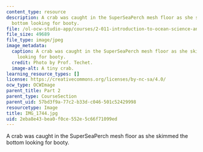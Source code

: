 ```yaml
---
content_type: resource
description: A crab was caught in the SuperSeaPerch mesh floor as she skimmed the
  bottom looking for booty.
file: /ol-ocw-studio-app/courses/2-011-introduction-to-ocean-science-and-engineering-spring-2006/2eba8e43bea0f0ce552e5c66f71099ed_IMG_1744.jpg
file_size: 49689
file_type: image/jpeg
image_metadata:
  caption: A crab was caught in the SuperSeaPerch mesh floor as she skimmed the bottom
    looking for booty.
  credit: Photo by Prof. Techet.
  image-alt: A tiny crab.
learning_resource_types: []
license: https://creativecommons.org/licenses/by-nc-sa/4.0/
ocw_type: OCWImage
parent_title: Part 2
parent_type: CourseSection
parent_uid: 57bd3f9a-77c2-b33d-c046-501c52429998
resourcetype: Image
title: IMG_1744.jpg
uid: 2eba8e43-bea0-f0ce-552e-5c66f71099ed
---
```

A crab was caught in the SuperSeaPerch mesh floor as she skimmed the bottom looking for booty.